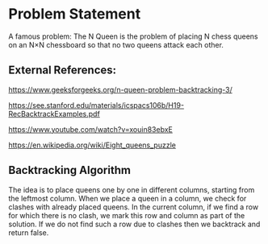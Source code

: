 # Problem Statement
A famous problem: The N Queen is the problem of placing N chess queens on an N×N chessboard so that no two queens attack each other.

## External References:
https://www.geeksforgeeks.org/n-queen-problem-backtracking-3/

https://see.stanford.edu/materials/icspacs106b/H19-RecBacktrackExamples.pdf

https://www.youtube.com/watch?v=xouin83ebxE

https://en.wikipedia.org/wiki/Eight_queens_puzzle

## Backtracking Algorithm
The idea is to place queens one by one in different columns, starting from the leftmost column. When we place a queen in a column, we check for clashes with already placed queens. In the current column, if we find a row for which there is no clash, we mark this row and column as part of the solution. If we do not find such a row due to clashes then we backtrack and return false.